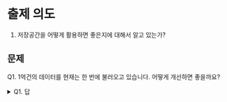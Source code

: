 # 출제 의도
1. 저장공간을 어떻게 활용하면 좋은지에 대해서 알고 있는가?
## 문제
Q1. 1억건의 데이터를 현재는 한 번에 불러오고 있습니다. 어떻게 개선하면 좋을까요?
<details><summary>Q1. 답</summary>
<pre>
저는 서버 사양에 맞게 N건 씩 끊어서 불러올 것 같습니다.
offset, limit 활용.
</pre>
</details>

